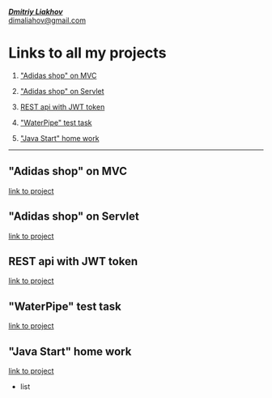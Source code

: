 [_**Dmitriy Liakhov**_](https://www.linkedin.com/in/dmitiy-liakhov-82388a183/)<br>
[dimaliahov@gmail.com](mailto:dimaliahov@gmail.com)

# Links to all my projects

1. ["Adidas shop" on MVC](#AdidasMVC)

2. ["Adidas shop" on Servlet](#AdidasServlet)

3. [REST api with JWT token](#jwt)

4. ["WaterPipe" test task](#WaterPipe)

5. ["Java Start" home work](#JavaStart)
      
***


<a name="AdidasMVC"><h2>"Adidas shop" on MVC</h2></a>
<a href="https://github.com/LiakhovDmitriy/Adidas_SpringMVC_release"> link to project </a>


<a name="AdidasServlet"><h2>"Adidas shop" on Servlet</h2></a>
<a href="https://github.com/LiakhovDmitriy/Adidas_Servlet_release"> link to project </a>

<a name="jwt"><h2>REST api with JWT token</h2></a>
<a href="https://github.com/LiakhovDmitriy/REST_JWT_Teacher_Student"> link to project </a>

<a name="WaterPipe"><h2>"WaterPipe" test task</h2></a>
<a href="https://github.com/LiakhovDmitriy/WaterPipe"> link to project </a>

<a name="JavaStart"><h2>"Java Start" home work</h2></a>
<a href="https://github.com/LiakhovDmitriy/JavaStart"> link to project </a>
+ list

